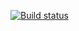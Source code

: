 [![Build status](https://ci.appveyor.com/api/projects/status/2iq56bw2sir4pn5c?svg=true)](https://ci.appveyor.com/project/romezt/postmanecho)
